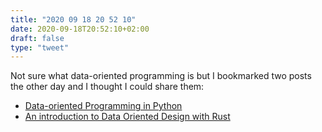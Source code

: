 ```yaml
---
title: "2020 09 18 20 52 10"
date: 2020-09-18T20:52:10+02:00
draft: false
type: "tweet"
---
```

Not sure what data-oriented programming is but I bookmarked two posts the other day and I thought I could share them:

- [Data-oriented Programming in Python](https://www.moderndescartes.com/essays/data_oriented_python/)
- [An introduction to Data Oriented Design with Rust](https://jamesmcm.github.io/blog/2020/07/25/intro-dod/)
